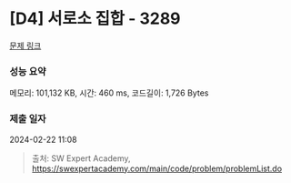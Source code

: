 # [D4] 서로소 집합 - 3289 

[문제 링크](https://swexpertacademy.com/main/code/problem/problemDetail.do?contestProbId=AWBJKA6qr2oDFAWr) 

### 성능 요약

메모리: 101,132 KB, 시간: 460 ms, 코드길이: 1,726 Bytes

### 제출 일자

2024-02-22 11:08



> 출처: SW Expert Academy, https://swexpertacademy.com/main/code/problem/problemList.do
